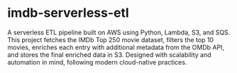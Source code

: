# imdb-serverless-etl
A serverless ETL pipeline built on AWS using Python, Lambda, S3, and SQS. This project fetches the IMDb Top 250 movie dataset, filters the top 10 movies, enriches each entry with additional metadata from the OMDb API, and stores the final enriched data in S3. Designed with scalability and automation in mind, following modern cloud-native practices.

